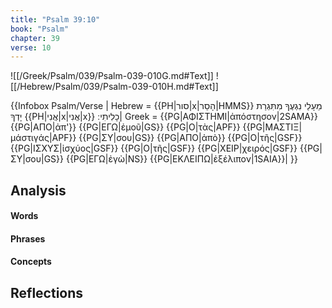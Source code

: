 ```yaml
---
title: "Psalm 39:10"
book: "Psalm"
chapter: 39
verse: 10
---
```

![[/Greek/Psalm/039/Psalm-039-010G.md#Text]]
![[/Hebrew/Psalm/039/Psalm-039-010H.md#Text]]

{{Infobox Psalm/Verse |
  Hebrew = {{PH|סור|x|הָסֵר|HMMS}}
מֵעָלַי
נִגְעֶךָ
מִתִּגְרַת
יָדְךָ
{{PH|אֲנִי|x|אֲנִי|x}}
כָלִיתִי
׃|
  Greek = {{PG|ΑΦΙΣΤΗΜΙ|ἀπόστησον|2SAMA}} {{PG|ΑΠΟ|ἀπ'}} {{PG|ΕΓΩ|ἐμοῦ|GS}} {{PG|Ο|τὰς|APF}} {{PG|ΜΑΣΤΙΞ|μάστιγάς|APF}} {{PG|ΣΥ|σου|GS}} {{PG|ΑΠΟ|ἀπὸ}} {{PG|Ο|τῆς|GSF}} {{PG|ΙΣΧΥΣ|ἰσχύος|GSF}} {{PG|Ο|τῆς|GSF}} {{PG|ΧΕΙΡ|χειρός|GSF}} {{PG|ΣΥ|σου|GS}} {{PG|ΕΓΩ|ἐγὼ|NS}} {{PG|ΕΚΛΕΙΠΩ|ἐξέλιπον|1SAIA}}|
}}

## Analysis

#### Words

#### Phrases

#### Concepts

## Reflections
